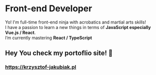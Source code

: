 # Front-end Developer

Yo! I'm full-time front-end ninja with acrobatics and martial arts skills!   
I have a passion to learn a new things in terms of **JavaScript especially Vue.js / React**.   
I’m currently mastering **React / TypeScript**


## Hey You check my portoflio site! 👋

### https://krzysztof-jakubiak.pl


<!--
**kj-ninja/kj-ninja** is a ✨ _special_ ✨ repository because its `README.md` (this file) appears on your GitHub profile.

Here are some ideas to get you started:

- 🔭 I’m currently working on ...
- 🌱 I’m currently learning ...
- 👯 I’m looking to collaborate on ...
- 🤔 I’m looking for help with ...
- 💬 Ask me about ...
- 📫 How to reach me: ...
- 😄 Pronouns: ...
- ⚡ Fun fact: ...
-->
